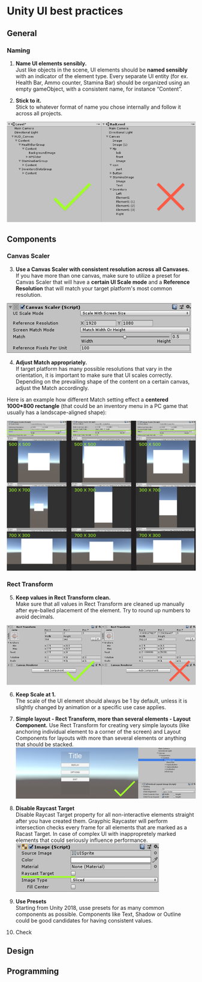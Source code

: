 
# Unity UI best practices
## General
### Naming
1. __Name UI elements sensibly.__ </br>
Just like objects in the scene, UI elements should be **named sensibly** with an indicator of the element type.
Every separate UI entity (for ex. Health Bar, Ammo counter, Stamina Bar) should be organized using an empty gameObject, with a consistent name, for instance “Content”.

2. __Stick to it.__</br>
Stick to whatever format of name you chose internally and follow it across all projects.

![Alt](element_naming.png)
## Components
### Canvas Scaler
3. **Use a Canvas Scaler with consistent resolution across all Canvases.** </br>
If you have more than one canvas, make sure to utilize a preset for Canvas Scaler that will have a **certain UI Scale mode** and a **Reference Resolution** that will match your target platform's most common resolution.  

![Alt](canvas_scaler.png)


4. **Adjust Match appropriately.**</br>
If target platform has many possible resolutions that vary in the orientation, it is important to make sure that UI scales correctly. Depending on the prevailing shape of the content on a certain canvas, adjust the Match accordingly. 

Here is an example how different Match setting effect a **centered 1000*800 rectangle** (that could be an inventory menu in a PC game that usually has a landscape-aligned shape):

![Alt](match_example.png)

### Rect Transform
5. **Keep values in Rect Transform clean.**</br>
Make sure that all values in Rect Transform are cleaned up manually after eye-balled placement of the element. Try to round up numbers to avoid decimals.

![Alt](rect_transform.png)

6. **Keep Scale at 1.** </br>
The scale of the UI element should always be 1 by default, unless it is slightly changed by animation or a specific use case applies.

7. **Simple layout - Rect Transform, more than several elements - Layout Component.**
Use Rect Transform for creating very simple layouts (like anchoring individual element to a corner of the screen) and Layout Components for layouts with more than several elements or anything that should be stacked.
![Alt](layout_component.png)

8. **Disable Raycast Target** </br>
Disable Raycast Target property for all non-interactive elements straight after you have created them. Grayphic Raycaster will perform intersection checks every frame for all elements that are marked as a Racast Target. In case of complex UI with inappropretely marked elements that  could seriously influence performance.
![Alt](raycast.png)

9. **Use Presets** </br>
Starting from Unity 2018, usse presets for as many common components as possible. Components like Text, Shadow or Outline could be good candidates for having consistent values. 

10. Check 
 
## Design
## Programming

<!--stackedit_data:
eyJoaXN0b3J5IjpbOTU1NzQ5MjM5LDI0NTE3Njk1NiwyMDI4NT
E3ODk1LDIwNTI4MDMzNiwtNjY0NDA3MzQ3LDIwMjc1MTAzMTgs
ODEzNDc5MDU2LDIxMjM2MDMxMjMsMTA0NTk1Nzg2OSwtOTgxNT
YzMjUyLDg5NzIwODQ2NywtMTUyMjExNjczOCwtMTYzMjMxMDM2
LC0xMDIyOTAyNTQ4LDE1NDA3NjgyNzEsNzc2MTc2NjI3LDI5OT
g3MTAzMCwtMjAyOTc3ODc1MiwxNTU3MzM0MjM1LDkwODc3NTg3
OV19
-->